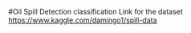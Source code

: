 #Oil Spill Detection classification
Link for the dataset <ref>https://www.kaggle.com/damingo1/spill-data</ref>
